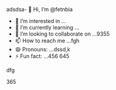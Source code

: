 adsdsa- 👋 Hi, I’m @fetnbia
- 👀 I’m interested in ...
- 🌱 I’m currently learning ...
- 💞️ I’m looking to collaborate on ...9355
- 📫 How to reach me ...fgh
- 😄 Pronouns: ...dssd,k
- ⚡ Fun fact: ...456
645
<!---54asds
fetnbia/fetnbia is a ✨ special ✨ reposisdftory besdfcause its `README.md` (this f543543ile) appears on your GitHub profile.
You can click the Preview link to take a look at yo53ur changes.653
--->dfg
365
